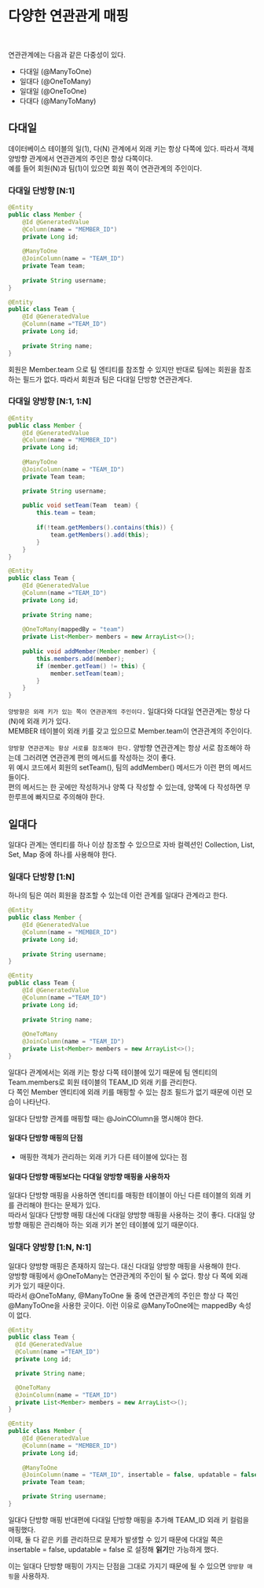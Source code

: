 # 다양한 연관관게 매핑

<br>

연관관계에는 다음과 같은 다중성이 있다.
- 다대일 (@ManyToOne)
- 일대다 (@OneToMany)
- 일대일 (@OneToOne)
- 다대다 (@ManyToMany)

## 다대일
데이터베이스 테이블의 일(1), 다(N) 관계에서 외래 키는 항상 다쪽에 있다. 따라서 객체 양방향 관계에서 연관관계의 주인은 항상 다쪽이다.  
예를 들어 회원(N)과 팀(1)이 있으면 회원 쪽이 연관관계의 주인이다.

### 다대일 단방향 [N:1]

```java
@Entity
public class Member {
    @Id @GeneratedValue
    @Column(name = "MEMBER_ID")
    private Long id;
    
    @ManyToOne
    @JoinColumn(name = "TEAM_ID")
    private Team team;
    
    private String username;
}

@Entity
public class Team {
    @Id @GeneratedValue
    @Column(name ="TEAM_ID")
    private Long id;
    
    private String name;
}
```

회원은 Member.team 으로 팀 엔티티를 참조할 수 있지만 반대로 팀에는 회원을 참조하는 필드가 없다. 따라서 회원과 팀은 다대일 단방향 연관관계다.  

### 다대일 양방향 [N:1, 1:N]

```java
@Entity
public class Member {
    @Id @GeneratedValue
    @Column(name = "MEMBER_ID")
    private Long id;
    
    @ManyToOne
    @JoinColumn(name = "TEAM_ID")
    private Team team;

    private String username;
    
    public void setTeam(Team  team) {
        this.team = team;
        
        if(!team.getMembers().contains(this)) {
            team.getMembers().add(this);
        }
    }
}

@Entity
public class Team {
    @Id @GeneratedValue
    @Column(name ="TEAM_ID")
    private Long id;
    
    private String name;
    
    @OneToMany(mappedBy = "team")
    private List<Member> members = new ArrayList<>();
    
    public void addMember(Member member) {
        this.members.add(member);
        if (member.getTeam() != this) {
            member.setTeam(team);
        }
    }
}
```
`양방향은 외래 키가 있는 쪽이 연관관계의 주인이다.`
일대다와 다대일 연관관계는 항상 다(N)에 외래 키가 있다.  
MEMBER 테이블이 외래 키를 갖고 있으므로 Member.team이 연관관계의 주인이다.

`양방향 연관관계는 항상 서로를 참조해야 한다.`
양방향 연관관계는 항상 서로 참조해야 하는데 그러려면 연관관계 편의 메서드를 작성하는 것이 좋다.  
위 예시 코드에서 회원의 setTeam(), 팀의 addMember() 메서드가 이런 편의 메서드들이다.  
편의 메서드는 한 곳에만 작성하거나 양쪽 다 작성할 수 있는데, 양쪽에 다 작성하면 무한루프에 빠지므로 주의해야 한다.

## 일대다
일대다 관계는 엔티티를 하나 이상 참조할 수 있으므로 자바 컬렉션인 Collection, List, Set, Map 중에 하나를 사용해야 한다.  

### 일대다 단방향 [1:N]
하나의 팀은 여러 회원을 참조할 수 있는데 이런 관계를 일대다 관계라고 한다.

```java
@Entity
public class Member {
    @Id @GeneratedValue
    @Column(name = "MEMBER_ID")
    private Long id;
    
    private String username;
}

@Entity
public class Team {
    @Id @GeneratedValue
    @Column(name ="TEAM_ID")
    private Long id;
    
    private String name;
    
    @OneToMany
    @JoinColumn(name = "TEAM_ID")
    private List<Member> members = new ArrayList<>();
}
```

일대다 관계에서는 외래 키는 항상 다쪽 테이블에 있기 때문에 팀 엔티티의 Team.members로 회원 테이블의 TEAM_ID 외래 키를 관리한다.  
다 쪽인 Member 엔티티에 외래 키를 매핑할 수 있는 참조 필드가 없기 때문에 이런 모습이 나타난다.  

일대다 단방향 관계를 매핑할 때는 @JoinCOlumn을 명시해야 한다.

#### 일대다 단방향 매핑의 단점
- 매핑한 객체가 관리하는 외래 키가 다른 테이블에 있다는 점

#### 일대다 단방향 매핑보다는 다대일 양방향 매핑을 사용하자
일대다 단방향 매핑을 사용하면 엔티티를 매핑한 테이블이 아닌 다른 테이블의 외래 키를 관리해야 한다는 문제가 있다.  
따라서 일대다 단방향 매핑 대신에 다대일 양방향 매핑을 사용하는 것이 좋다.  다대일 양방향 매핑은 관리해아 하는 외래 키가 본인 테이블에 있기 때문이다.

### 일대다 양방향 [1:N, N:1]
일대다 양방향 매핑은 존재하지 않는다. 대신 다대일 양방향 매핑을 사용해야 한다.  
양방향 매핑에서 @OneToMany는 연관관계의 주인이 될 수 없다. 항상 다 쪽에 외래 키가 있기 때문이다.  
따라서 @OneToMany, @ManyToOne 둘 중에 연관관계의 주인은 항상 다 쪽인 @ManyToOne을 사용한 곳이다. 이런 이유로 @ManyToOne에는 mappedBy 속성이 없다.

```java
@Entity
public class Team {
  @Id @GeneratedValue
  @Column(name ="TEAM_ID")
  private Long id;

  private String name;

  @OneToMany
  @JoinColumn(name = "TEAM_ID")
  private List<Member> members = new ArrayList<>();
}

@Entity
public class Member {
    @Id @GeneratedValue
    @Column(name = "MEMBER_ID")
    private Long id;
    
    @ManyToOne
    @JoinColumn(name = "TEAM_ID", insertable = false, updatable = false)
    private Team team;

    private String username;
}
```

일대다 단방향 매핑 반대편에 다대일 단방향 매핑을 추가해 TEAM_ID 외래 키 컬럼을 매핑했다.  
이때, 둘 다 같은 키를 관리하므로 문제가 발생할 수 있기 때문에 다대일 쪽은 insertable = false, updatable = false 로 설정해 **읽기**만 가능하게 했다.

이는 일대다 단방향 매핑이 가지는 단점을 그대로 가지기 때문에 될 수 있으면 `양방향 매핑`을 사용하자.
